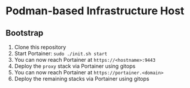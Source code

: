# Podman-based Infrastructure Host
## Bootstrap
1. Clone this repository
1. Start Portainer: `sudo ./init.sh start`
1. You can now reach Portainer at `https://<hostname>:9443`
1. Deploy the `proxy` stack via Portainer using gitops
1. You can now reach Portainer at `https://portainer.<domain>`
1. Deploy the remaining stacks via Portainer using gitops
